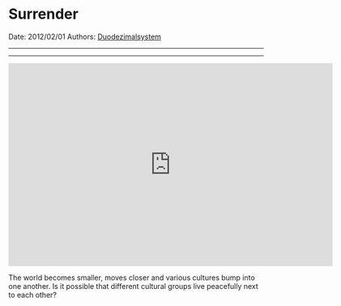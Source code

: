 # Surrender

Date: 2012/02/01
Authors: [Duodezimalsystem](http://duodezimal.me)

---
---

<iframe src="http://player.vimeo.com/video/36272038?title=0&amp;byline=0&amp;portrait=0&amp;badge=0&amp;color=c9ff23" width="640" height="400" frameborder="0" webkitAllowFullScreen mozallowfullscreen allowFullScreen></iframe>

The world becomes smaller, moves closer and various cultures bump into one another. Is it possible that different cultural groups live peacefully next to each other?
